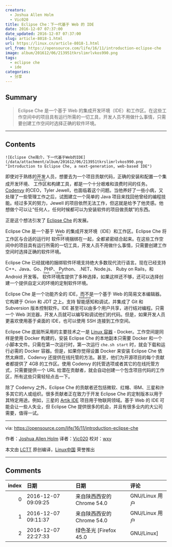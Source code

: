 ```yaml
---
creators:
  - Joshua Allen Holm
  - Vic020
title: Eclipse Che：下一代基于 Web 的 IDE
date: 2016-12-07 07:37:00
date_updated: 2016-12-07 07:37:00
slug: article-8018-1.html
url: https://linux.cn/article-8018-1.html
url_from: https://opensource.com/life/16/11/introduction-eclipse-che
image: album/201612/06/213951tkrslimrlvkos990.png
tags:
  - eclipse che
  - ide
categories:
  - 分享
---
```


## Summary

> Eclipse Che 是一个基于 Web 的集成开发环境（IDE）和工作区。在这些工作空间中的项目具有运行所需的一切工具，开发人员不用做什么事情，只需要创建工作空间时选择正确的软件环境。

***

<!-- more -->

## Contents

`![Eclipse Che简介，下一代基于Web的IDE](/data/attachment/album/201612/06/213951tkrslimrlvkos990.png "Introduction to Eclipse Che, a next-generation, web-based IDE")`

即使对于熟练的开发人员，想要去为一个项目贡献代码，正确的安装和配置一个集成开发环境、<ruby> 工作区 <rp>  （ </rp> <rt>  workspace </rt> <rp>  ） </rp></ruby>和构建工具，都是一个十分艰难和浪费时间的任务。[Codenvy](http://codenvy.com/) 的CEO，Tyler Jewell，也面临着这个问题。当他养好了一些小病，又处理了一些管理工作之后，试图建立一个简单的 Java 项目来找回他曾经的编程技能。经过多天的努力，Jewell 的项目依然无法工作，但这就是给予了他灵感。他想做个可以让“任何人，任何时候都可以为安装软件的项目做贡献”的东西。

正是这个想法引发了 [Eclipse Che](http://eclipse.org/che) 的发展。

Eclipse Che 是一个基于 Web 的集成开发环境（IDE）和工作区。Eclipse Che 将工作区与合适的运行时<ruby> 软件环境 <rp>  （ </rp> <rt>  stack </rt> <rp>  ） </rp></ruby>捆绑在一起，全都紧密结合起来。在这些工作空间中的项目具有运行所需的一切工具，开发人员不用做什么事情，只需要创建工作空间时选择正确的软件环境。

Eclipse Che 已经就绪的捆绑软件环境支持绝大多数现代流行语言。现在已经支持 C++、Java、Go、PHP、 Python、 .NET、Node.js、 Ruby on Rails，和 Android 开发等。<ruby> 软件环境库 <rp>  （ </rp> <rt>  Stack Library </rt> <rp>  ） </rp></ruby>提供了多种选择，如果这样还不够，还可以选择创建一个提供自定义的环境的定制软件环境。

Eclipse Che 是一个功能齐全的 IDE，而不是一个基于 Web 的简易文本编辑器。它构建于 Orion 和 JDT 之上。支持<ruby> 智能感知 <rp>  （ </rp> <rt>  Intellisense </rt> <rp>  ） </rp></ruby>和调试，并集成了 Git 和 Subversion 版本控制软件。IDE 甚至可以由多个用户共享，进行结对编程。只需一个 Web 浏览器，开发人员就可以编写和调试他们的代码。但是，如果开发人员更喜欢使用基于桌面的 IDE，也可以使用 SSH 连接到工作空间。

Eclipse Che 底层所采用的主要技术之一是 [Linux 容器](https://opensource.com/resources/what-are-linux-containers) - Docker。工作空间是同样是使用 Docker 构建的，安装 Eclipse Che 的本地副本只需要 Docker 和一个小脚本文件。只需在第一次运行时，第一次运行 `che.sh start` 时，就会下载和运行必需的 Docker 容器。但是，如果你觉得设置 Docker 来安装 Eclipse Che 依然太麻烦，Codenvy 还提供在线托管的方法。甚至，他们为开源项目的每个贡献者都提供了 4GB 的工作区。使用 Codenvy 的托管选项或者其它的在线托管方式，只需要提供一个 URL 给潜在贡献者，就会自动创建一个包含项目代码的工作区，所有这些只需轻轻点击一下。

除了 Codenvy 之外，Eclipse Che 的贡献者还包括微软、红帽、IBM、三星和许多其它的人或组织。很多贡献者正在致力于开发 Eclipse Che 的定制版本以用于其特定用途。例如，三星的 [Artik IDE](http://eclipse.org/che/artik) 项目用于物联网领域。基于 Web 的 IDE 可能会让一些人失业，但 Eclipse Che 提供很多的机会，并且有很多业内的大公司需要，值得一试。

---

via: <https://opensource.com/life/16/11/introduction-eclipse-che>

作者：[Joshua Allen Holm](https://opensource.com/users/holmja) 译者：[Vic020](http://www.vicyu.net/) 校对：[wxy](https://github.com/wxy)

本文由 [LCTT](https://github.com/LCTT/TranslateProject) 原创编译，[Linux中国](https://linux.cn/) 荣誉推出

***

## Comments

|   index | 日期                | 日期                                      | 评论                                                  |
|--------:|:--------------------|:------------------------------------------|:------------------------------------------------------|
|       0 | 2016-12-07 09:09:25 | 来自陕西西安的 Chrome 54.0|GNU/Linux 用户 | 全组件本地化源才是最重要的！！！                      |
|       1 | 2016-12-07 09:11:37 | 来自陕西西安的 Chrome 54.0|GNU/Linux 用户 | eclipse che应该是第一个完全使用容器方式部署的应用系统 |
|       2 | 2016-12-07 22:27:33 | 绿色圣光 [Firefox 45.0|GNU/Linux]         | 月食·扯                                               |
